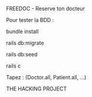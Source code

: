 FREEDOC - Reserve ton docteur 

Pour tester la BDD :

bundle install

rails db:migrate

rails db:seed

rails c

Tapez : (Doctor.all, Patient.all, ...)


THE HACKING PROJECT
